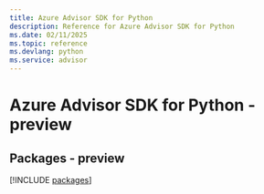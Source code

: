 ```yaml
---
title: Azure Advisor SDK for Python
description: Reference for Azure Advisor SDK for Python
ms.date: 02/11/2025
ms.topic: reference
ms.devlang: python
ms.service: advisor
---
```

# Azure Advisor SDK for Python - preview
## Packages - preview
[!INCLUDE [packages](advisor-index.md)]